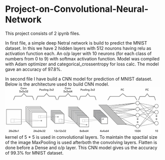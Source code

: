 # Project-on-Convolutional-Neural-Network
This project consists of 2 ipynb files. 

In first file, a simple deep Netral network is build to predict the MNIST dataset.
In this we have 2 hidden layers with 512 nourons having relu as activation function each.
An o/p layer with 10 neurons (for each class of numbers from 0 to 9) with softmax activation function.
Model was compiled with Adam optimizer and categorical_crossentropy for loss calc. The model gave an accuracy of 97.8%.

In second file I have build a CNN model for prediction of MNIST dataset.
Below is the architecture used to build CNN model.
![Model Architecture](CNNModelArchitecture.jpg)
kernel of 5 * 5 is used in convolutional layers. To maintain the spactial size of the image MaxPooling is used afterboth the convolving layers.
Flatten is done before a Dense and o/p layer.
This CNN model gives us the accuracy of 99.3% for MNIST dataset.



